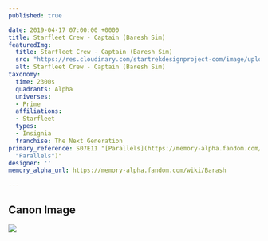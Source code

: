 ```yaml
---
published: true

date: 2019-04-17 07:00:00 +0000
title: Starfleet Crew - Captain (Baresh Sim)
featuredImg:
  title: Starfleet Crew - Captain (Baresh Sim)
  src: "https://res.cloudinary.com/startrekdesignproject-com/image/upload/v1555530418/Starfleet_Crew-Captain_Romulan_Sim.png"
  alt: Starfleet Crew - Captain (Baresh Sim)
taxonomy:
  time: 2300s
  quadrants: Alpha
  universes:
  - Prime
  affiliations:
  - Starfleet
  types:
  - Insignia
  franchise: The Next Generation
primary_reference: S07E11 "[Parallels](https://memory-alpha.fandom.com/wiki/Parallels
  "Parallels")"
designer: ''
memory_alpha_url: https://memory-alpha.fandom.com/wiki/Barash

---
```

## Canon Image

![](https://res.cloudinary.com/startrekdesignproject-com/image/upload/v1555514946/Starfleet-Crew-Captain-_Romulan-Sim_1.jpg)